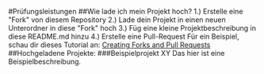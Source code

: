 #Prüfungsleistungen
##Wie lade ich mein Projekt hoch?
1.) Erstelle eine "Fork" von diesem Repository
2.) Lade dein Projekt in einen neuen Unterordner in diese "Fork" hoch
3.) Füg eine kleine Projektbeschreibung in diese README.md hinzu
4.) Erstelle eine Pull-Request
Für ein Beispiel, schau dir dieses Tutorial an: [Creating Forks and Pull Requests](https://www.youtube.com/watch?v=nT8KGYVurIU&ab_channel=TheCodex)
##Hochgeladene Projekte:
###Beispielprojekt XY
Das hier ist eine Beispielbeschreibung. 
